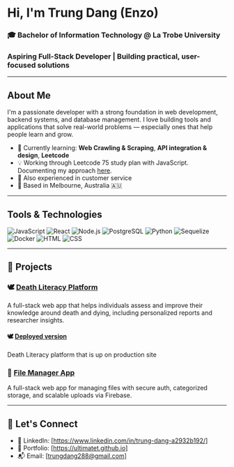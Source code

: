 # Hi, I'm Trung Dang (Enzo)

### 🎓 Bachelor of Information Technology @ La Trobe University 
###  Aspiring Full-Stack Developer |  Building practical, user-focused solutions

---

## About Me

I'm a passionate developer with a strong foundation in web development, backend systems, and database management. I love building tools and applications that solve real-world problems — especially ones that help people learn and grow.

- 🌱 Currently learning: **Web Crawling & Scraping**, **API integration & design**, **Leetcode**
- 💡 Working through Leetcode 75 study plan with JavaScript. Documenting my approach [here](https://docs.google.com/document/d/1jG3A4tTxt32Zn3JOSwPyUofnSAFdGOr2ezMrtp1VbNE/edit?usp=sharing).
- 🛒 Also experienced in customer service 
- 📍 Based in Melbourne, Australia 🇦🇺

---

## Tools & Technologies

![JavaScript](https://img.shields.io/badge/-JavaScript-F7DF1E?style=flat&logo=javascript&logoColor=000)
![React](https://img.shields.io/badge/-React-61DAFB?style=flat&logo=react&logoColor=000)
![Node.js](https://img.shields.io/badge/-Node.js-339933?style=flat&logo=node.js&logoColor=fff)
![PostgreSQL](https://img.shields.io/badge/-PostgreSQL-336791?style=flat&logo=postgresql&logoColor=fff)
![Python](https://img.shields.io/badge/-Python-3776AB?style=flat&logo=python&logoColor=fff)
![Sequelize](https://img.shields.io/badge/-Sequelize-52B0E7?style=flat&logo=sequelize&logoColor=fff)
![Docker](https://img.shields.io/badge/-Docker-2496ED?style=flat&logo=docker&logoColor=fff)
![HTML](https://img.shields.io/badge/-HTML5-E34F26?style=flat&logo=html5&logoColor=fff)
![CSS](https://img.shields.io/badge/-CSS3-1572B6?style=flat&logo=css3&logoColor=fff)

---

## 📌 Projects

### 🕊️ [Death Literacy Platform](https://github.com/ultimatet/funeral-quiz)  
A full-stack web app that helps individuals assess and improve their knowledge around death and dying, including personalized reports and researcher insights.

#### 🕊️ [Deployed version](https://github.com/ultimatet/help-app)
Death Literacy platform that is up on production site


### 📁 [File Manager App](https://github.com/ultimatet/file_manager)
A full-stack web app for managing files with secure auth, categorized storage, and scalable uploads via Firebase.

---
## 🤝 Let's Connect

- 🔗 LinkedIn: [https://www.linkedin.com/in/trung-dang-a2932b192/]
- 💼 Portfolio: [https://ultimatet.github.io]
- 📬 Email: [trungdang288@gmail.com]

